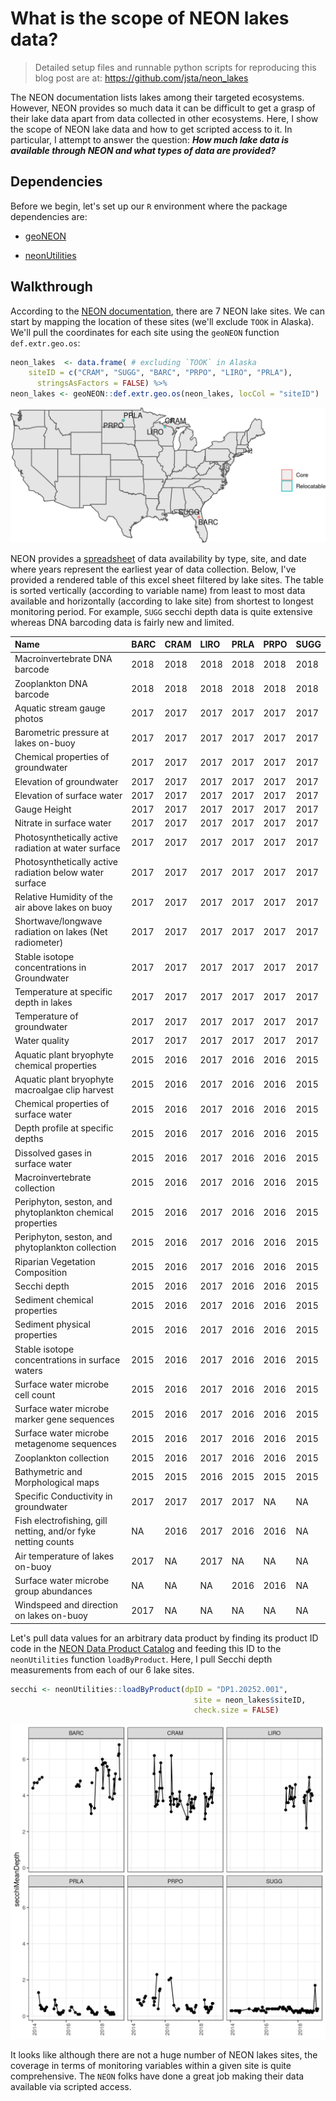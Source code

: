 # What is the scope of NEON lakes data?

> Detailed setup files and runnable python scripts for reproducing this blog post are at: https://github.com/jsta/neon_lakes

The NEON documentation lists lakes among their targeted ecosystems. However, NEON provides so much data it can be difficult to get a grasp of their lake data apart from data collected in other ecosystems. Here, I show the scope of NEON lake data and how to get scripted access to it. In particular, I attempt to answer the question:  _**How much lake data is available through NEON and what types of data are provided?**_

## Dependencies

Before we begin, let's set up our `R` environment where the package dependencies are:

 - [geoNEON](https://github.com/NEONScience/NEON-geolocation)
 
 - [neonUtilities](https://cran.rstudio.com/package=neonUtilities)

## Walkthrough

According to the [NEON documentation](https://www.neonscience.org/field-site-subtype/lake), there are 7 NEON lake sites. We can start by mapping the location of these sites (we'll exclude `TOOK` in Alaska). We'll pull the coordinates for each site using the `geoNEON` function `def.extr.geo.os`:

```r
neon_lakes  <- data.frame( # excluding `TOOK` in Alaska
    siteID = c("CRAM", "SUGG", "BARC", "PRPO", "LIRO", "PRLA"),
      stringsAsFactors = FALSE) %>%
neon_lakes <- geoNEON::def.extr.geo.os(neon_lakes, locCol = "siteID")
```

![](images/map.png)

NEON provides a [spreadsheet](https://data.neonscience.org/documents/10179/11206/NEON_data_product_status/f82f959f-b53c-44cc-ad2b-70303ac6ddc3) of data availability by type, site, and date where years represent the earliest year of data collection. Below, I've provided a rendered table of this excel sheet filtered by lake sites. The table is sorted vertically (according to variable name) from least to most data available and horizontally (according to lake site) from shortest to longest monitoring period. For example, `SUGG` secchi depth data is quite extensive whereas DNA barcoding data is fairly new and limited.

|Name                                                          |BARC |CRAM |LIRO |PRLA |PRPO |SUGG |
|:-------------------------------------------------------------|:----|:----|:----|:----|:----|:----|
|Macroinvertebrate DNA barcode                                 |2018 |2018 |2018 |2018 |2018 |2018 |
|Zooplankton DNA barcode                                       |2018 |2018 |2018 |2018 |2018 |2018 |
|Aquatic stream gauge photos                                   |2017 |2017 |2017 |2017 |2017 |2017 |
|Barometric pressure at lakes on-buoy                          |2017 |2017 |2017 |2017 |2017 |2017 |
|Chemical properties of groundwater                            |2017 |2017 |2017 |2017 |2017 |2017 |
|Elevation of groundwater                                      |2017 |2017 |2017 |2017 |2017 |2017 |
|Elevation of surface water                                    |2017 |2017 |2017 |2017 |2017 |2017 |
|Gauge Height                                                  |2017 |2017 |2017 |2017 |2017 |2017 |
|Nitrate in surface water                                      |2017 |2017 |2017 |2017 |2017 |2017 |
|Photosynthetically active radiation at water surface          |2017 |2017 |2017 |2017 |2017 |2017 |
|Photosynthetically active radiation below water surface       |2017 |2017 |2017 |2017 |2017 |2017 |
|Relative Humidity of the air above lakes on buoy              |2017 |2017 |2017 |2017 |2017 |2017 |
|Shortwave/longwave radiation on lakes (Net radiometer)        |2017 |2017 |2017 |2017 |2017 |2017 |
|Stable isotope concentrations in Groundwater                  |2017 |2017 |2017 |2017 |2017 |2017 |
|Temperature at specific depth in lakes                        |2017 |2017 |2017 |2017 |2017 |2017 |
|Temperature of groundwater                                    |2017 |2017 |2017 |2017 |2017 |2017 |
|Water quality                                                 |2017 |2017 |2017 |2017 |2017 |2017 |
|Aquatic plant bryophyte chemical properties                   |2015 |2016 |2017 |2016 |2016 |2015 |
|Aquatic plant bryophyte macroalgae clip harvest               |2015 |2016 |2017 |2016 |2016 |2015 |
|Chemical properties of surface water                          |2015 |2016 |2017 |2016 |2016 |2015 |
|Depth profile at specific depths                              |2015 |2016 |2017 |2016 |2016 |2015 |
|Dissolved gases in surface water                              |2015 |2016 |2017 |2016 |2016 |2015 |
|Macroinvertebrate collection                                  |2015 |2016 |2017 |2016 |2016 |2015 |
|Periphyton, seston, and phytoplankton chemical properties     |2015 |2016 |2017 |2016 |2016 |2015 |
|Periphyton, seston, and phytoplankton collection              |2015 |2016 |2017 |2016 |2016 |2015 |
|Riparian Vegetation Composition                               |2015 |2016 |2017 |2016 |2016 |2015 |
|Secchi depth                                                  |2015 |2016 |2017 |2016 |2016 |2015 |
|Sediment chemical properties                                  |2015 |2016 |2017 |2016 |2016 |2015 |
|Sediment physical properties                                  |2015 |2016 |2017 |2016 |2016 |2015 |
|Stable isotope concentrations in surface waters               |2015 |2016 |2017 |2016 |2016 |2015 |
|Surface water microbe cell count                              |2015 |2016 |2017 |2016 |2016 |2015 |
|Surface water microbe marker gene sequences                   |2015 |2016 |2017 |2016 |2016 |2015 |
|Surface water microbe metagenome sequences                    |2015 |2016 |2017 |2016 |2016 |2015 |
|Zooplankton collection                                        |2015 |2016 |2017 |2016 |2016 |2015 |
|Bathymetric and Morphological maps                            |2015 |2015 |2016 |2015 |2015 |2015 |
|Specific Conductivity in groundwater                          |2017 |2017 |2017 |2017 |NA   |NA   |
|Fish electrofishing, gill netting, and/or fyke netting counts |NA   |2016 |2017 |2016 |2016 |NA   |
|Air temperature of lakes on-buoy                              |2017 |NA   |2017 |NA   |NA   |NA   |
|Surface water microbe group abundances                        |NA   |NA   |NA   |2016 |2016 |NA   |
|Windspeed and direction on lakes on-buoy                      |2017 |NA   |NA   |NA   |NA   |NA   |


Let's pull data values for an arbitrary data product by finding its product ID code in the [NEON Data Product Catalog](https://data.neonscience.org/data-product-catalog) and feeding this ID to the `neonUtilities` function `loadByProduct`. Here, I pull Secchi depth measurements from each of our 6 lake sites. 

```r 
secchi <- neonUtilities::loadByProduct(dpID = "DP1.20252.001",
                                         site = neon_lakes$siteID,
                                         check.size = FALSE)
```
                                     
![](images/secchi.png)

It looks like although there are not a huge number of NEON lakes sites, the coverage in terms of monitoring variables within a given site is quite comprehensive. The `NEON` folks have done a great job making their data available via scripted access.
